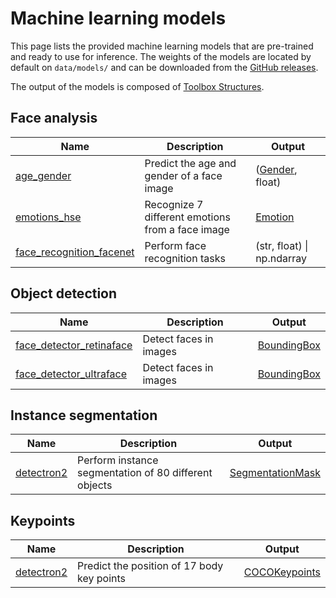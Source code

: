 # Machine learning models

This page lists the provided machine learning models that are pre-trained and ready to use for inference. The weights of the models are located by default on ``data/models/`` and can be downloaded from the [GitHub releases](https://github.com/CommuniCityProject/communicity_toolbox/releases).

The output of the models is composed of [Toolbox Structures](./structures.md).

## Face analysis
| Name | Description | Output |
|------|-------------|--------|
| [age_gender](../toolbox/Models/age_gender/README.md) | Predict the age and gender of a face image | ([Gender](https://communicity-docs.readthedocs.io/en/latest/docs/toolbox/Structures.html#Structures.Gender.Gender), float)
| [emotions_hse](../toolbox/Models/emotions_hse/README.md) | Recognize 7 different emotions from a face image | [Emotion](https://communicity-docs.readthedocs.io/en/latest/docs/toolbox/Structures.html#module-Structures.Emotion)
| [face_recognition_facenet](../toolbox/Models/face_recognition_facenet/README.md) | Perform face recognition tasks | (str, float) \| np.ndarray

## Object detection

| Name | Description | Output |
|------|-------------|--------|
| [face_detector_retinaface](../toolbox/Models/face_detector_retinaface/README.md) | Detect faces in images | [BoundingBox](https://communicity-docs.readthedocs.io/en/latest/docs/toolbox/Structures.html#module-Structures.BoundingBox)
| [face_detector_ultraface](../toolbox/Models/face_detector_ultraface/README.md) | Detect faces in images | [BoundingBox](https://communicity-docs.readthedocs.io/en/latest/docs/toolbox/Structures.html#module-Structures.BoundingBox)

## Instance segmentation

| Name | Description | Output |
|------|-------------|--------|
| [detectron2](../toolbox/Models/detectron2/README.md) | Perform instance segmentation of 80 different objects | [SegmentationMask](https://communicity-docs.readthedocs.io/en/latest/docs/toolbox/Structures.html#module-Structures.SegmentationMask)

## Keypoints

| Name | Description | Output |
|------|-------------|--------|
| [detectron2](../toolbox/Models/detectron2/README.md) | Predict the position of 17 body key points | [COCOKeypoints](https://communicity-docs.readthedocs.io/en/latest/docs/toolbox/Structures.html#module-Structures.Keypoints)
